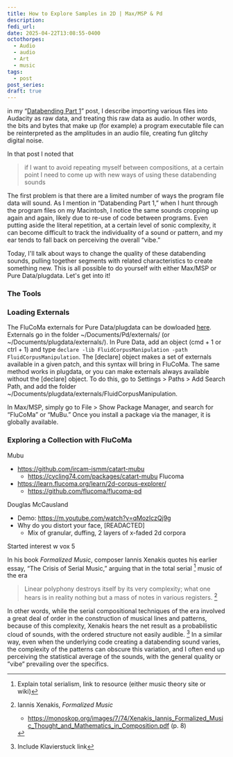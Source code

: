 ```yaml
---
title: How to Explore Samples in 2D | Max/MSP & Pd
description: 
fedi_url: 
date: 2025-04-22T13:08:55-0400
octothorpes:
  - Audio
  - audio
  - Art
  - music
tags:
  - post
post_series: 
draft: true
---
```


in my “[Databending Part 1](/posts/2025/01/databending-part-1/)” post, I describe importing various files into Audacity as raw data, and treating this raw data as audio. In other words, the bits and bytes that make up (for example) a program executable file can be reinterpreted as the amplitudes in an audio file, creating fun glitchy digital noise.

In that post I noted that

> if I want to avoid repeating myself between compositions, at a certain point I need to come up with new ways of using these databending sounds

The first problem is that there are a limited number of ways the program file data will sound. As I mention in “Databending Part 1,” when I hunt through the program files on my Macintosh, I notice the same sounds cropping up again and again, likely due to re-use of code between programs. Even putting aside the literal repetition, at a certain level of sonic complexity, it can become difficult to track the individuality of a sound or pattern, and my ear tends to fall back on perceiving the overall “vibe.” 

Today, I'll talk about ways to change the quality of these databending sounds, pulling together segments with related characteristics to create something new. This is all possible to do yourself with either Max/MSP or Pure Data/plugdata. Let's get into it!

### The Tools


### Loading Externals

The FluCoMa externals for Pure Data/plugdata can be dowloaded [here](https://github.com/flucoma/flucoma-pd/releases). Externals go in the folder ~/Documents/Pd/externals/ (or ~/Documents/plugdata/externals/). In Pure Data, add an object (cmd + 1 or ctrl + 1) and type `declare -lib FluidCorpusManipulation -path FluidCorpusManipulation`. The \[declare] object makes a set of externals available in a given patch, and this syntax will bring in FluCoMa. The same method works in plugdata, or you can make externals always available without the \[declare] object. To do this, go to Settings > Paths > Add Search Path, and add the folder ~/Documents/plugdata/externals/FluidCorpusManipulation.

In Max/MSP, simply go to File > Show Package Manager, and search for “FluCoMa” or “MuBu.” Once you install a package via the manager, it is globally available.

### Exploring a Collection with FluCoMa



Mubu
- <https://github.com/ircam-ismm/catart-mubu>
	- <https://cycling74.com/packages/catart-mubu>
Flucoma
- <https://learn.flucoma.org/learn/2d-corpus-explorer/>
	- <https://github.com/flucoma/flucoma-pd>

Douglas McCausland
- Demo: <https://m.youtube.com/watch?v=qMozIczQj9g>
- Why do you distort your face, \[READACTED]
	- Mix of granular, duffing, 2 layers of x-faded 2d corpora

Started interest w vox 5

In his book <cite>Formalized Music</cite>, composer Iannis Xenakis quotes his earlier essay, “The Crisis of Serial Music,” arguing that in the total serial [^1] music of the era

> Linear polyphony destroys itself by its very complexity; what one hears is in reality nothing but a mass of notes in various registers. [^2]

In other words, while the serial compositional techniques of the era involved a great deal of order in the construction of musical lines and patterns, because of this complexity, Xenakis hears the net result as a probabilistic cloud of sounds, with the ordered structure not easily audible. [^3] In a similar way, even when the underlying code creating a databending sound varies, the complexity of the patterns can obscure this variation, and I often end up perceiving the statistical average of the sounds, with the general quality or ”vibe” prevailing over the specifics. 

[^1]: Explain total serialism, link to resource (either music theory site or wiki)

[^2]: Iannis Xenakis, <cite>Formalized Music</cite>

	- <https://monoskop.org/images/7/74/Xenakis_Iannis_Formalized_Music_Thought_and_Mathematics_in_Composition.pdf> (p. 8)

[^3]: Include Klavierstuck link